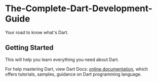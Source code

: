 # The-Complete-Dart-Development-Guide 
Your road to know what's Dart.

## Getting Started

This will help you learn everything you need about Dart.

For help mastering Dart, view Dart Docs:
[online documentation](https://dart.dev/guides), which offers tutorials,
samples, guidance on Dart programming language.
